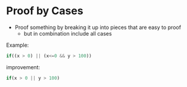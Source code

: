 # Proof by Cases

- Proof something by breaking it up into pieces that are easy to proof
  - but in combination include all cases

Example:

```javascript
if((x > 0) || (x<=0 && y > 100))
```

improvement:

```javascript
if(x > 0 || y > 100)
```
